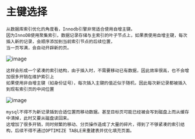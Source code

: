 # 主键选择
	从数据库索引优化的角度看，Innodb引擎非常适合使用自增主键。
	因为InnoDB使用聚集索引，数据记录存储与主索引的叶子节点上，如果表使用自增主键，每次插入新的记录，会顺序添加到当前索引节点的后续位置，
	当一页写满，会自动开辟新的页。
![image](https://github.com/williamzhang11/fastTech/blob/master/src/main/java/com/xiu/fastThinking/primarykeychoose/image/p1.jpg)

	这样会形成一个紧凑的索引结构，由于插入时，不需要移动已有数据，因此效率很高，也不会增加很多开销在维护索引上
	如果使用非自增主键（如身份证号），每次插入主键的值近似于随机，因此每次新记录都被插入到现有索引页的中间位置
![image](https://github.com/williamzhang11/fastTech/blob/master/src/main/java/com/xiu/fastThinking/primarykeychoose/image/p2.jpg)

	mysql不得不为新记录插到合适位置而移动数据。甚至目标页可能已经被会写到磁盘上而从缓存中清掉，此时又要从磁盘读回来。
	这增加了很多开销，同时频繁的移动、分页操作造成了大量的碎片，得到了不够紧凑的索引结构，后续不得不通过OPTIMIZE TABLE来重建表并优化填充页面。
	
	
	
	
	
	
	
	
	
	
	
	
	
	
	
	
	
	
	
	
	
	
	
	
	